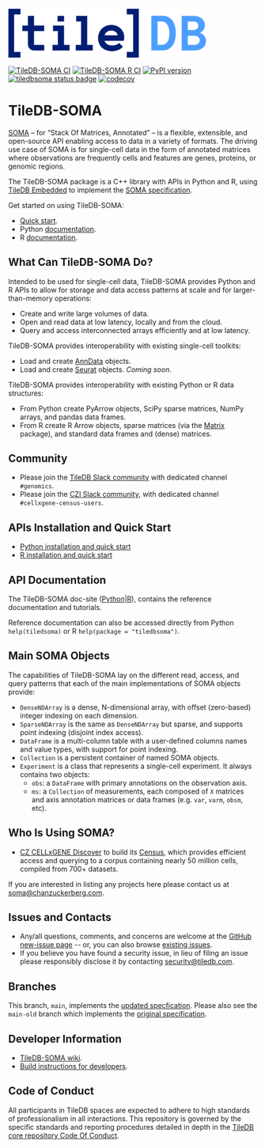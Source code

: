 <a href="https://tiledb.com"><img src="https://github.com/TileDB-Inc/TileDB/raw/dev/doc/source/_static/tiledb-logo_color_no_margin_@4x.png" alt="TileDB logo" width="400"></a>

[![TileDB-SOMA CI](https://github.com/single-cell-data/TileDB-SOMA/actions/workflows/ci.yml/badge.svg)](https://github.com/single-cell-data/TileDB-SOMA/actions/workflows/ci.yml)
[![TileDB-SOMA R CI](https://github.com/single-cell-data/TileDB-SOMA/actions/workflows/r-ci.yml/badge.svg)](https://github.com/single-cell-data/TileDB-SOMA/actions/workflows/r-ci.yml)
[![PyPI version](https://badge.fury.io/py/tiledbsoma.svg)](https://badge.fury.io/py/tiledbsoma)
[![tiledbsoma status badge](https://tiledb-inc.r-universe.dev/badges/tiledbsoma)](https://tiledb-inc.r-universe.dev)
[![codecov](https://codecov.io/github/single-cell-data/TileDB-SOMA/branch/main/graph/badge.svg)](https://codecov.io/github/single-cell-data/TileDB-SOMA)


# TileDB-SOMA

[SOMA](https://github.com/single-cell-data/SOMA/tree/main) – for “Stack Of Matrices, Annotated” – is a flexible, extensible, and open-source API enabling access to data in a variety of formats. The driving use case of SOMA is for single-cell data in the form of annotated matrices where observations are frequently cells and features are genes, proteins, or genomic regions.

The TileDB-SOMA package is a C++ library with APIs in Python and R, using [TileDB
Embedded](https://github.com/TileDB-Inc/TileDB) to implement the
[SOMA specification](https://github.com/single-cell-data/SOMA/blob/main/abstract_specification.md).

Get started on using TileDB-SOMA:

* [Quick start](#quick-start).
* Python [documentation](https://tiledbsoma.readthedocs.io/en/latest/python-api.html). 
* R [documentation](https://single-cell-data.github.io/TileDB-SOMA/).


## What Can TileDB-SOMA Do?

Intended to be used for single-cell data, TileDB-SOMA provides Python and R APIs to allow for storage and data access patterns at scale and for larger-than-memory operations:


* Create and write large volumes of data.
* Open and read data at low latency, locally and from the cloud.
* Query and access interconnected arrays efficiently and at low latency.

TileDB-SOMA provides interoperability with existing single-cell toolkits:

* Load and create [AnnData](https://anndata.readthedocs.io/en/latest/) objects.
* Load and create [Seurat](https://satijalab.org/seurat/) objects. *Coming soon*.

TileDB-SOMA provides interoperability with existing Python or R data structures:

* From Python create PyArrow objects, SciPy sparse matrices, NumPy arrays, and pandas data frames.
* From R create R Arrow objects, sparse matrices (via the [Matrix](https://cran.r-project.org/package=Matrix) package), and standard data frames and (dense) matrices.


## Community

* Please join the [TileDB Slack community](https://tiledb-community.slack.com/join/shared_invite/zt-ndq1ipwl-QcithaWG6j1BImtuQGSpag#/shared-invite/email) with dedicated channel `#genomics`.
* Please join the [CZI Slack community](https://cziscience.slack.com/join/shared_invite/zt-czl1kp2v-sgGpY4RxO3bPYmFg2XlbZA#/shared-invite/email), with dedicated
channel `#cellxgene-census-users`.


## APIs Installation and Quick Start

* [Python installation and quick start](https://github.com/single-cell-data/TileDB-SOMA/wiki/Python-quick-start)
* [R installation and quick start](https://github.com/single-cell-data/TileDB-SOMA/wiki/R-quick-start)

## API Documentation

The TileDB-SOMA doc-site ([Python](https://tiledbsoma.readthedocs.io/en/latest/python-api.html)|[R](https://single-cell-data.github.io/TileDB-SOMA/)), contains the reference documentation and tutorials.

Reference documentation can also be accessed directly from Python `help(tiledsoma)` or R `help(package = "tiledbsoma")`.

## Main SOMA Objects

The capabilities of TileDB-SOMA lay on the different read, access, and query patterns that each of the main implementations of SOMA objects provide:

* `DenseNDArray` is a dense, N-dimensional array, with offset (zero-based) integer indexing on each dimension.
* `SparseNDArray` is the same as `DenseNDArray` but sparse, and supports point indexing (disjoint index access).
* `DataFrame` is a multi-column table with a user-defined columns names and value types, with support for point indexing. 
* `Collection` is a persistent container of named SOMA objects.
* `Experiment` is a class that represents a single-cell experiment. It always contains two objects:
	* `obs`: a  `DataFrame` with primary annotations on the observation axis.
	* `ms`: a  `Collection` of measurements, each composed of `X` matrices and axis annotation matrices or data frames (e.g. `var`, `varm`, `obsm`, etc).

## Who Is Using SOMA?

* [CZ CELLxGENE Discover](https://cellxgene.cziscience.com/) to build its [Census](https://github.com/chanzuckerberg/cellxgene-census/), which provides efficient access and querying to a corpus containing nearly 50 million cells, compiled from 700+ datasets.

If you are interested in listing any projects here please contact us at [soma@chanzuckerberg.com](mailto:soma@chanzuckerberg.com).


## Issues and Contacts

* Any/all questions, comments, and concerns are welcome at the [GitHub new-issue page](https://github.com/single-cell-data/TileDB-SOMA/issues/new/choose) -- or, you can also browse [existing issues](https://github.com/single-cell-data/TileDB-SOMA/issues).
* If you believe you have found a security issue, in lieu of filing an issue please responsibly disclose it by contacting [security@tiledb.com](mailto:security@tiledb.com).


## Branches

This branch, `main`, implements the [updated specfication](https://github.com/single-cell-data/SOMA/blob/main/abstract_specification.md).  Please also see the `main-old` branch which implements the [original specification](https://github.com/single-cell-data/TileDB-SOMA/blob/main-old/spec/specification.md).


## Developer Information

* [TileDB-SOMA wiki](https://github.com/single-cell-data/TileDB-SOMA/wiki).
* [Build instructions for developers](libtiledbsoma/README.md).


## Code of Conduct

All participants in TileDB spaces are expected to adhere to high standards of
professionalism in all interactions. This repository is governed by the
specific standards and reporting procedures detailed in depth in the
[TileDB core repository Code Of Conduct](
https://github.com/TileDB-Inc/TileDB/blob/dev/CODE_OF_CONDUCT.md).

<!-- links -->
[tiledb]: https://github.com/TileDB-Inc/TileDB
